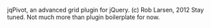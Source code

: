 jqPivot, an advanced grid plugin for jQuery. 
(c) Rob Larsen, 2012
Stay tuned. 
Not much more than plugin boilerplate for now.
